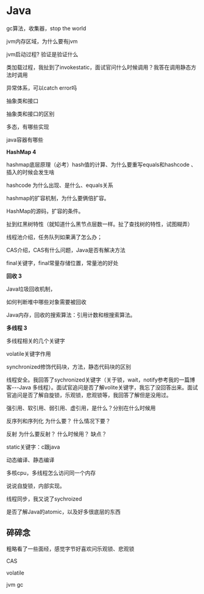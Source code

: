 # Java

gc算法，收集器，stop the world

jvm内存区域，为什么要有jvm

jvm启动过程? 验证是验证什么

类加载过程，我扯到了invokestatic，面试官问什么时候调用？我答在调用静态方法时调用

异常体系，可以catch error吗

抽象类和接口

抽象类和接口的区别

多态，有哪些实现

java容器有哪些



**HashMap 4**

hashmap底层原理（必考）hash值的计算、为什么要重写equals和hashcode 、插入的时候会发生啥 

hashcode 为什么出现、是什么、equals关系

hashmap的扩容机制，为什么要俩倍扩容。

HashMap的源码，扩容的条件。



扯到红黑树特性（就知道什么黑节点层数一样。扯了查找树的特性，试图糊弄）

线程池介绍，任务队列如果满了怎么办；

CAS介绍，CAS有什么问题，Java是否有解决方法

final关键字，final常量存储位置，常量池的好处

**回收 3**

Java垃圾回收机制，

如何判断堆中哪些对象需要被回收

Java内存，回收的搜索算法：引用计数和根搜索算法。



**多线程 3**

多线程相关的几个关键字  

volatile关键字作用

synchronized修饰代码块，方法，静态代码块的区别

线程安全。我回答了sychronized关键字（关于锁，wait，notify参考我的一篇博客---Java 多线程）。面试官追问是否了解volite关键字，我忘了没回答出来。面试官追问是否了解自旋锁，乐观锁，悲观锁等，我回答了解但是没用过。





强引用、软引用、弱引用、虚引用，是什么？分别在什么时候用

反序列和序列化 为什么要？ 什么情况下要？

反射 为什么要反射？ 什么时候用？ 缺点？

static关键字：c跟java

动态编译、静态编译

多核cpu，多线程怎么访问同一个内存



说说自旋锁，内部实现。

线程同步，我又说了sychroized

是否了解Java的atomic，以及好多很底层的东西

## 碎碎念

粗略看了一些面经，感觉字节好喜欢问乐观锁、悲观锁

CAS

volatile

jvm gc

